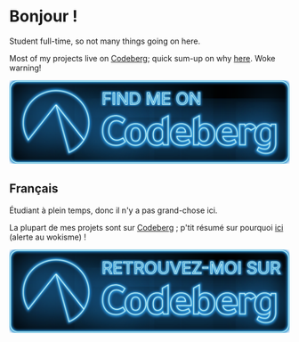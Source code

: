 <!-- markdownlint-disable no-trailing-punctuation -->

# Bonjour !

Student full-time, so not many things going on here.

Most of my projects live on [Codeberg]; quick sum-up on why [here][sum-up].
Woke warning!

[![FIND ME ON Codeberg](./img/codeberg.svg)][codeberg-xlacroixx]

## Français

Étudiant à plein temps, donc il n'y a pas grand-chose ici.

La plupart de mes projets sont sur [Codeberg] ; p'tit résumé sur pourquoi
[ici][sum-up-fr_FR] (alerte au wokisme) !

[![RETROUVEZ-MOI SUR Codeberg](./img/codeberg-fr_FR.svg)][codeberg-xlacroixx]

[codeberg]: https://codeberg.org
[codeberg-xlacroixx]: https://codeberg.org/xlacroixx
[sum-up]: ./CODEBERG.md
[sum-up-fr_FR]: ./CODEBERG.md#pourquoi-vouloir-codeberg-

